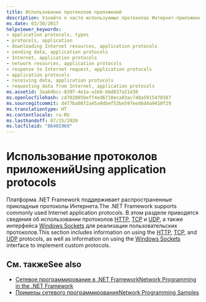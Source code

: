 ```yaml
---
title: Использование протоколов приложений
description: Узнайте о часто используемых протоколах Интернет-приложений, которые поддерживаются в .NET Framework, например HTTP, TCP и UDP, а также о реализации настраиваемых протоколов.
ms.date: 03/30/2017
helpviewer_keywords:
- application protocols, types
- protocols, application
- downloading Internet resources, application protocols
- sending data, application protocols
- Internet, application protocols
- network resources, application protocols
- response to Internet request, application protocols
- application protocols
- receiving data, application protocols
- requesting data from Internet, application protocols
ms.assetid: 3aab4bcc-8397-4e1a-a1b6-bbd837a21430
ms.openlocfilehash: cd702085beff4ed6710eca83ac748a5915478387
ms.sourcegitcommit: d4f7ba08f2a45a9dbef53be597eed6d4a9410f29
ms.translationtype: HT
ms.contentlocale: ru-RU
ms.lasthandoff: 07/15/2020
ms.locfileid: "86401969"
---
```

# <a name="using-application-protocols"></a><span data-ttu-id="88c22-103">Использование протоколов приложений</span><span class="sxs-lookup"><span data-stu-id="88c22-103">Using application protocols</span></span>

<span data-ttu-id="88c22-104">Платформа .NET Framework поддерживает распространенные прикладные протоколы Интернета.</span><span class="sxs-lookup"><span data-stu-id="88c22-104">The .NET Framework supports commonly used Internet application protocols.</span></span> <span data-ttu-id="88c22-105">В этом разделе приводятся сведения об использовании протоколов [HTTP](http.md), [TCP](using-tcp-services.md) и [UDP](using-udp-services.md), а также интерфейса [Windows Sockets](sockets.md) для реализации пользовательских протоколов.</span><span class="sxs-lookup"><span data-stu-id="88c22-105">This section includes information on using the [HTTP](http.md), [TCP](using-tcp-services.md), and [UDP](using-udp-services.md) protocols, as well as information on using the [Windows Sockets](sockets.md) interface to implement custom protocols.</span></span>

## <a name="see-also"></a><span data-ttu-id="88c22-106">См. также</span><span class="sxs-lookup"><span data-stu-id="88c22-106">See also</span></span>

- [<span data-ttu-id="88c22-107">Сетевое программирование в .NET Framework</span><span class="sxs-lookup"><span data-stu-id="88c22-107">Network Programming in the .NET Framework</span></span>](index.md)
- [<span data-ttu-id="88c22-108">Примеры сетевого программирования</span><span class="sxs-lookup"><span data-stu-id="88c22-108">Network Programming Samples</span></span>](network-programming-samples.md)
